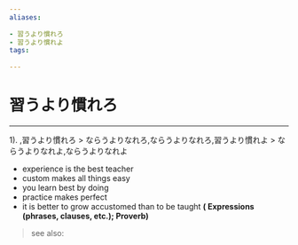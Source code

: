 ```yaml
---
aliases:
    
- 習うより慣れろ
- 習うより慣れよ
tags:
    
---
```


# 習うより慣れろ
---
1).
,習うより慣れろ > ならうよりなれろ,ならうよりなれろ,習うより慣れよ > ならうよりなれよ,ならうよりなれよ

- experience is the best teacher
- custom makes all things easy
- you learn best by doing
- practice makes perfect
- it is better to grow accustomed than to be taught
**( Expressions (phrases, clauses, etc.); Proverb)**
> see also: 
            